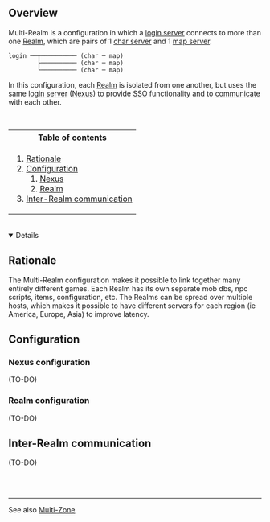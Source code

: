 ## Overview
Multi-Realm is a configuration in which a [login server](Login-Server) connects to more than one [Realm](Realm), which are pairs of 1 [char server](Character-Server) and 1 [map server](Map-Server).

```
login ──┬────────── (char ─ map)
        ├────────── (char ─ map)
        └────────── (char ─ map)
```
In this configuration, each [Realm](Realm) is isolated from one another, but uses the same [login server](Login-Server) ([Nexus](Nexus)) to provide [SSO](https://en.wikipedia.org/wiki/Single_sign-on) functionality and to [communicate](#inter-realm-communication) with each other.

<br>

<table><tr><th>Table of contents
<tr><td>

1. [Rationale](#rationale)
2. [Configuration](#configuration)
    1. [Nexus](#nexus-configuration)
    2. [Realm](#realm-configuration)
3. [Inter-Realm communication](#inter-realm-communication)
</table>

<br>

<details open>

## <summary>Rationale</summary>
The Multi-Realm configuration makes it possible to link together many entirely different games. Each Realm has its own separate mob dbs, npc scripts, items, configuration, etc. The Realms can be spread over multiple hosts, which makes it possible to have different servers for each region (ie America, Europe, Asia) to improve latency.
</details>

## Configuration
### Nexus configuration
(TO-DO)

### Realm configuration
(TO-DO)

## Inter-Realm communication
(TO-DO)


<br><br>

---
See also [Multi-Zone](Multi-Zone)